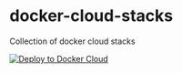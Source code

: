 # docker-cloud-stacks
Collection of docker cloud stacks


[![Deploy to Docker Cloud](https://files.cloud.docker.com/images/deploy-to-dockercloud.svg)](https://cloud.docker.com/stack/deploy?repo=<https://github.com/opt-systems/docker-cloud-stack-gitlab-omnibus>)
